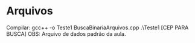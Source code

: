 # Arquivos

Compilar: gcc++ -o Teste1 BuscaBinariaArquivos.cpp
          .\Teste1 [CEP PARA BUSCA]
OBS: Arquivo de dados padrão da aula. 
          
